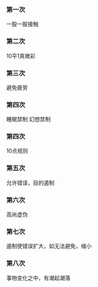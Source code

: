 ### 第一次
一股一股接触

### 第二次
10平1真微彩

### 第三次
避免疲劳

### 第四次
睡眠禁制 幻想禁制

### 第四次
10点规则

### 第五次
允许错误，目的遏制

### 第六次
高尚虚伪

### 第七次
遏制使错误扩大，如无法避免，缩小

### 第八次
事物变化之中，有潮起潮落